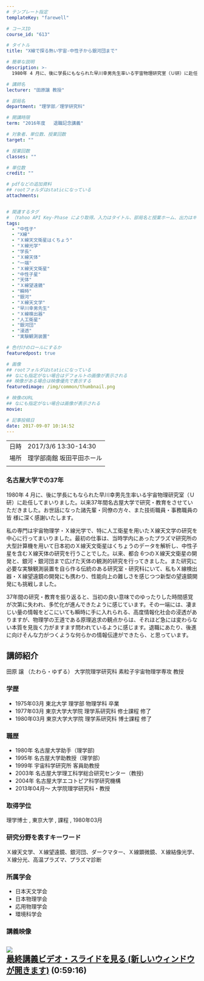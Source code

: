 ```yaml
---
# テンプレート指定
templateKey: "farewell"

# コースID
course_id: "613"

# タイトル
title: "X線で探る熱い宇宙-中性子から銀河団まで"

# 簡単な説明
description: >-
  1980年 4 月に、後に学長にもなられた早川幸男先生率いる宇宙物理研究室（Ｕ研）に赴任してまいりました。以来37年間名古屋大学で研究・教育をさせていただきました。お世話になった諸先輩・同僚の方々、また技術職員・事務職員の皆様に深く感謝いたします。私の専門は宇宙物理学・Ｘ線光学で、特に人工衛星を用いたＸ線天文学の研究を中心に行ってまいりました。最初の仕事は、当時学内にあったプラズマ研究所 ....

# 講師名
lecturer: "田原譲 教授"

# 部局名
department: "理学部／理学研究科"

# 開講時限
term: "2016年度	退職記念講義"

# 対象者、単位数、授業回数
target: ""

# 授業回数
classes: ""

# 単位数
credit: ""

# pdfなどの追加資料
## rootフォルダはstaticになっている
attachments:


# 関連するタグ
# （Yahoo API Key-Phase により取得。入力はタイトル、部局名と授業ホーム、出力はキーフレーズ（tags））
tags:
  - "中性子"
  - "X線"
  - "Ｘ線天文衛星はくちょう"
  - "Ｘ線光学"
  - "学長"
  - "Ｘ線天体"
  - "一端"
  - "Ｘ線天文衛星"
  - "中性子星"
  - "天体"
  - "Ｘ線望遠鏡"
  - "瞬時"
  - "銀河"
  - "Ｘ線天文学"
  - "早川幸男先生"
  - "Ｘ線検出器"
  - "人工衛星"
  - "銀河団"
  - "浸透"
  - "実験観測装置"

# 色付けのロールにするか
featuredpost: true

# 画像
## rootフォルダはstaticになっている
## なにも指定がない場合はデフォルトの画像が表示される
## 映像がある場合は映像優先で表示する
featuredimage: /img/common/thumbnail.png

# 映像のURL
## なにも指定がない場合は画像が表示される
movie: 

# 記事投稿日
date: 2017-09-07 10:14:52
---
```


|   |   |
|---|---|
| 日時 | 2017/3/6  13:30-14:30 |
| 場所 | 理学部南館 坂田平田ホール |
|   |   |


### 名古屋大学での37年

1980年 4 月に、後に学長にもなられた早川幸男先生率いる宇宙物理研究室（Ｕ研）に赴任してまいりました。以来37年間名古屋大学で研究・教育をさせていただきました。お世話になった諸先輩・同僚の方々、また技術職員・事務職員の皆
様に深く感謝いたします。

私の専門は宇宙物理学・Ｘ線光学で、特に人工衛星を用いたＸ線天文学の研究を中心に行ってまいりました。最初の仕事は、当時学内にあったプラズマ研究所の大型計算機を用いて日本初のＸ線天文衛星はくちょうのデータを解析し、中性子星を含むＸ線天体の研究を行うことでした。以来、都合 6つのＸ線天文衛星の開発と、銀河・銀河団まで広げた天体の観測的研究を行ってきました。また研究に必要な実験観測装置を自ら作る伝統のある研究室・研究科にいて、私もＸ線検出器・Ｘ線望遠鏡の開発にも携わり、性能向上の難しさを感じつつ新型の望遠鏡開発にも挑戦しました。

37年間の研究・教育を振り返ると、当初の良い意味でのゆったりした時間感覚が次第に失われ、多忙化が進んできたように感じています。その一端には、凄まじい量の情報をどこにいても瞬時に手に入れられる、高度情報化社会の浸透がありますが、物理学の王道である原理追求の観点からは、それほど急には変わらない本質を見抜く力がますます問われているように感じます。退職にあたり、後進に向けそんな力がつくような何らかの情報伝達ができたら、と思っています。


## 講師紹介

田原 譲 （たわら・ゆずる） 大学院理学研究科 素粒子宇宙物理学専攻 教授

### 学歴

* 1975年03月 東北大学 理学部 物理学科 卒業
* 1977年03月 東京大学大学院 理学系研究科 修士課程 修了
* 1980年03月 東京大学大学院 理学系研究科 博士課程 修了

### 職歴

* 1980年 名古屋大学助手（理学部)
* 1995年 名古屋大学助教授（理学部）
* 1999年 宇宙科学研究所 客員助教授
* 2003年 名古屋大学理工科学総合研究センター（教授)
* 2004年 名古屋大学エコトピア科学研究機構
* 2013年04月～ 大学院理学研究科・教授

### 取得学位

理学博士 , 東京大学 , 課程 , 1980年03月

### 研究分野を表すキーワード

Ｘ線天文学、Ｘ線望遠鏡、銀河団、ダークマター、Ｘ線顕微鏡、Ｘ線結像光学、Ｘ線分光、高温プラズマ、プラズマ診断

### 所属学会

* 日本天文学会
* 日本物理学会
* 応用物理学会
* 環境科学会


### 講義映像

<a href="https://nuvideo.media.nagoya-u.ac.jp/embed/fe62c64f73da5b62e33783a8a0b6f507c2b1be2f/autostart/true/caption/true" target="blank">![](https://ocw.nagoya-u.jp/files/613/4001.jpg) <br />最終講義ビデオ・スライドを見る (新しいウィンドウが開きます)</a> (0:59:16)
-----